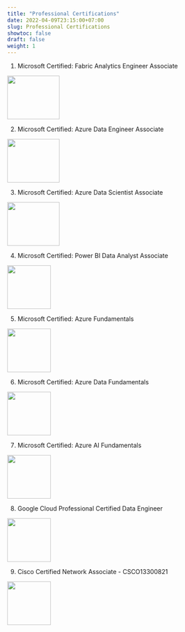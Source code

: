 ```yaml
---
title: "Professional Certifications"
date: 2022-04-09T23:15:00+07:00
slug: Professional Certifications
showtoc: false
draft: false
weight: 1
---
```


01. Microsoft Certified: Fabric Analytics Engineer Associate
<a href="https://learn.microsoft.com/api/credentials/share/en-us/VidushrajChandresekaran-1147/F2008D6C5586D4CC?sharingId=DD14128009B49F23" target="_blank">
  <img width="120" height="100"  align="center"  src="/certifications/Fabric.png"/>
</a>


02. Microsoft Certified: Azure Data Engineer Associate
<a href="https://learn.microsoft.com/api/credentials/share/en-us/VidushrajChandresekaran-1147/D89B8FC066A07782?sharingId=DD14128009B49F23" target="_blank">
  <img width="120" height="100"  align="center"  src="/certifications/MSDE.png"/>
</a> 

03. Microsoft Certified: Azure Data Scientist Associate
<a href="https://learn.microsoft.com/api/credentials/share/en-us/VidushrajChandresekaran-1147/149EF17A7A39A5AD?sharingId=DD14128009B49F23" target="_blank">
  <img width="120" height="100"  align="center"  src="/certifications/MSDS.png"/>
</a>

04. Microsoft Certified: Power BI Data Analyst Associate
<a href="https://learn.microsoft.com/api/credentials/share/en-us/VidushrajChandresekaran-1147/7B93F613B36713F7?sharingId=DD14128009B49F23" target="_blank">
  <img width="100" height="100"  align="center"  src="/certifications/DataAnalyst.png"/>
</a>

05. Microsoft Certified: Azure Fundamentals
<a href="https://learn.microsoft.com/api/credentials/share/en-us/VidushrajChandresekaran-1147/6A558805FBEA599E?sharingId=DD14128009B49F23" target="_blank">
  <img width="100" height="100"  align="center"  src="/certifications/AzureFundamental.png"/>
</a>

06. Microsoft Certified: Azure Data Fundamentals
<a href="https://learn.microsoft.com/api/credentials/share/en-us/VidushrajChandresekaran-1147/E5E2A5D7B91A6A2E?sharingId=DD14128009B49F23" target="_blank">
  <img width="100" height="100" align="center"  src="/certifications/DataFundamentals.png"/>
</a>

07. Microsoft Certified: Azure AI Fundamentals
<a href="https://learn.microsoft.com/api/credentials/share/en-us/VidushrajChandresekaran-1147/4DBB90EA35D0EE1D?sharingId=DD14128009B49F23" target="_blank">
  <img width="100" height="100"  align="center"  src="/certifications/AIFundamentals.png"/>
</a>

08. Google Cloud Professional Certified Data Engineer
<a href="https://www.credential.net/d4635b92-2616-4e04-8eff-f142a3ea0301" target="_blank">
  <img width="100" height="100"  align="center"  src="/certifications/GCPLogo2.jpg"/>
</a>

09. Cisco Certified Network Associate - CSCO13300821
<a href="https://www.credly.com/badges/3146c7bc-7c6f-4990-b9e9-719aa8ed8dfc/public_url" target="_blank">
  <img width="100" height="100" border="0" align="center"  src="/certifications/CiscoCCNA.png"/>
</a>